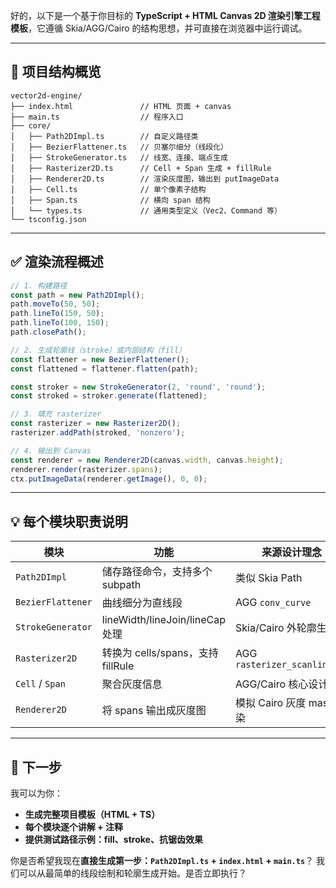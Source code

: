 好的，以下是一个基于你目标的 **TypeScript + HTML Canvas 2D 渲染引擎工程模板**，它遵循 Skia/AGG/Cairo 的结构思想，并可直接在浏览器中运行调试。

---

## 📁 项目结构概览

```
vector2d-engine/
├── index.html               // HTML 页面 + canvas
├── main.ts                  // 程序入口
├── core/
│   ├── Path2DImpl.ts        // 自定义路径类
│   ├── BezierFlattener.ts   // 贝塞尔细分（线段化）
│   ├── StrokeGenerator.ts   // 线宽、连接、端点生成
│   ├── Rasterizer2D.ts      // Cell + Span 生成 + fillRule
│   ├── Renderer2D.ts        // 渲染灰度图，输出到 putImageData
│   ├── Cell.ts              // 单个像素子结构
│   ├── Span.ts              // 横向 span 结构
│   └── types.ts             // 通用类型定义（Vec2、Command 等）
└── tsconfig.json
```

---

## ✅ 渲染流程概述

```typescript
// 1. 构建路径
const path = new Path2DImpl();
path.moveTo(50, 50);
path.lineTo(150, 50);
path.lineTo(100, 150);
path.closePath();

// 2. 生成轮廓线（stroke）或内部结构（fill）
const flattener = new BezierFlattener();
const flattened = flattener.flatten(path);

const stroker = new StrokeGenerator(2, 'round', 'round');
const stroked = stroker.generate(flattened);

// 3. 填充 rasterizer
const rasterizer = new Rasterizer2D();
rasterizer.addPath(stroked, 'nonzero');

// 4. 输出到 Canvas
const renderer = new Renderer2D(canvas.width, canvas.height);
renderer.render(rasterizer.spans);
ctx.putImageData(renderer.getImage(), 0, 0);
```

---

## 💡 每个模块职责说明

| 模块                | 功能                            | 来源设计理念                       |
| ----------------- | ----------------------------- | ---------------------------- |
| `Path2DImpl`      | 储存路径命令，支持多个 subpath           | 类似 Skia Path                 |
| `BezierFlattener` | 曲线细分为直线段                      | AGG `conv_curve`             |
| `StrokeGenerator` | lineWidth/lineJoin/lineCap 处理 | Skia/Cairo 外轮廓生成             |
| `Rasterizer2D`    | 转换为 cells/spans，支持 fillRule   | AGG `rasterizer_scanline_aa` |
| `Cell` / `Span`   | 聚合灰度信息                        | AGG/Cairo 核心设计               |
| `Renderer2D`      | 将 spans 输出成灰度图                | 模拟 Cairo 灰度 mask 渲染          |

---

## 🧱 下一步

我可以为你：

* **生成完整项目模板（HTML + TS）**
* **每个模块逐个讲解 + 注释**
* **提供测试路径示例：fill、stroke、抗锯齿效果**

你是否希望我现在**直接生成第一步：`Path2DImpl.ts` + `index.html` + `main.ts`**？
我们可以从最简单的线段绘制和轮廓生成开始。是否立即执行？
